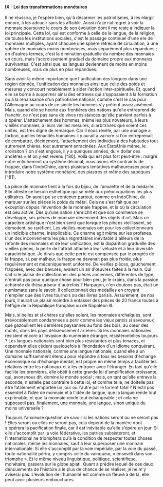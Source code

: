 #### IX - Loi des transformations monétaires

Il ne réussira, je l'espère bien, qu'à désarmer les patriotismes, à les élargir encore, à les adoucir sans les affaiblir. Aussi n'aije nul regret à voir la monnaie poursuivre le cours de son évolution dont il me reste à indiquer la loi principale. Cette loi, qui est conforme à celle de la langue, de la religion, de toutes les institutions sociales, c'est le passage continuel d'une ère de monnaies multiples, ayant chacune une sphère rétrécie de circulation, à une sphère de monnaies moins nombreuses, mais séparément plus répandues ; en d'autres termes, c'est la diminution graduelle du nombre des monnaies en cours, mais l'accroissement graduel du domaine propre aux monnaies survivantes. C'est ainsi que les langues deviennent de moins en moins nombreuses, mais de plus en plus répandues.

Sans avoir la même importance que l'unification des langues dans une région donnée, l'unification des monnaies ainsi que celle des poids et mesures y concourt notablement à aider l'action inter-spirituelle. Et, quand elle se borne à supprimer ainsi des entraves qui s'opposaient à la formation ou à la renaissance d'un patriotisme national, comme c'est le cas pour l'Allemagne au cours de ce siècle les hommes s'y prêtent assez aisément. Mais, quand elle se heurte aux frontières des nations qu'elle entreprend de franchir, ce n'est pas sans de vives résistances qu'elle parvient parfois à s'opérer. L'attachement des hommes, même les plus novateurs, à leurs vieilles monnaies, à leurs vieilles mesures, si arbitraires que soient ces unités, est très digne de remarque. Car il nous révèle, par une analogie a fortiori, quelles ténacités humaines il y aurait à vaincre si l'on entreprenait de combattre, décidément, l'attachement des individus à des habitudes tout autrement chères, tout autrement enracinées. Aux EtatsUnis même, le croiraiton ? on s'est engoué, il y a quelques années, du « dollar des ancêtres » et on y est revenu [^80]. Voilà qui est plus fort peut-être : malgré notre entichement du système décimal, nous avons été contraints de frapper, dans l'IndoChine, après plusieurs tentatives malheureuses pour y introduire notre système monétaire, des piastres et même des sapèques [^81].

La pièce de monnaie tient à la fois du bijou, de l'amulette et de la médaille. Elle atteste ce besoin esthétique qui se mêle aux préoccupations les plus utilitaires. On aurait pu se contenter partout, comme en IndoChine, de marquer sur les pièces le poids du métal. Cela ne s'est fait que par exception depuis l'invention de la monnaie frappée, et là où la circulation est peu active. Dès qu'une nation s'enrichit et que son commerce se développe, ses pièces de monnaie deviennent des objets d'art. Mais ce caractère artistique n'est bien senti que lorsque les pièces vieillissent, se démodent, se raréfient. Les vieilles monnaies ont pour les collectionneurs un indicible charme, inexplicable. Ce charme agit même sur les profanes. L'un des inconvénients les plus regrettables inévitable d'ailleurs de la refonte des monnaies et de leur unification, est la disparition graduelle des vieilles pièces, la perte de l'attrait attaché à leur vétusté et à leur diversité caractéristique. Je dirais que cette perte est compensée par le progrès de la frappe, si, par malheur, la frappe ne devenait pas plus froide, plus régulièrement et mécaniquement uniforme. De vieilles pièces, gauchement frappées, avec des bavures, avaient un air d'œuvres faites à la main. Qui sait si le plaisir de collectionner des pièces anciennes, différentes de type, n'entrait pas pour quelque chose pour bien peu, je le crains, dans la passion acharnée du thésauriseur d'autrefois ? Harpagon, n'en doutons pas, était un numismate sans le savoir. Il collectionnait des médailles en croyant n'empiler que des livres tournois ou des livres parisis. Assurément, de nos jours, il aurait un plaisir moindre à entasser des pièces de 20 francs toutes à l'effigie de la République française ou de Napoléon III.

Mais, si belles et si chères qu'elles soient, les monnaies archaïques, sont irrévocablement condamnées à périr comme les vieux patois si savoureux que gazouillent les dernières paysannes au fond des bois, au cœur des monts, dans les pays délicieusement arriérés. Si les monnaies nationales résistent encore à l'invasion du numéraire étranger, résisterontelles toujours ? Les langues nationales sont bien plus résistantes et plus tenaces, et cependant elles cèdent quelquefois à l'inondation d'un idiome conquérant. Une monnaie nationale, comme une langue nationale, quand elle a un domaine suffisamment étendu pour répondre à tous les besoins d'échange économique ou d'échange mental, est propre en même temps à faciliter les relations entre les nationaux et à les entraver avec l'étranger. En tant qu'elle facilite les premières, elle obéit à cette grande loi d'amplification croissante, qui, avonsnous dit, domine le monde social ; mais, en tant qu'elle entrave la seconde, n'estelle pas contraire à cette loi, et comme telle, ne doitelle pas être fatalement emportée un jour ou l'autre par le torrent fatal ? N'estil pas essentiel à l'idée de monnaie et à l'idée de langue, que la langue rende tout exprimable, et que la monnaie rende tout échangeable ; et cela ne supposetil pas, finalement, une monnaie, une langue, sinon unique du moins universelle ?

Toujours l'anxieuse question de savoir si les nations seront ou ne seront pas ! Elles seront ou elles ne seront pas, cela dépend de la manière dont s'opérera la pacification finale, car il est inévitable qu'elle s'opère un jour. Si elle s'accomplit par la voie fédérative, les patries subsisteront, et l'international ne triomphera qu'à la condition de respecter toutes choses nationales, même les monnaies, sauf à leur superposer une monnaie internationale. Si elle s'accomplit par la voie impériale, par la voie du passé, toute nationalité périra, y compris celle du vainqueur, « enseveli dans son triomphe ». Et le même niveau linguistique, politique, scientifique, monétaire, passera sur le globe aplati. Quant à prédire lequel de ces deux dénouements de l'histoire a le plus de chance de se réaliser, je ne m'y aviserai pas. L'évolution de l'humanité est comme un fleuve à delta, elle peut avoir plusieurs embouchures.
